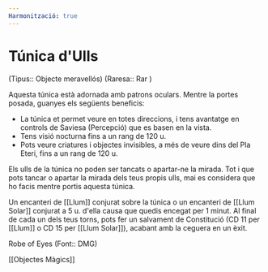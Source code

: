 ```yaml
---
Harmonització: true
---
```

# Túnica d'Ulls

(Tipus:: Objecte meravellós) (Raresa:: Rar )

Aquesta túnica està adornada amb patrons oculars. Mentre la portes posada, guanyes els següents beneficis:

- La túnica et permet veure en totes direccions, i tens avantatge en controls de Saviesa (Percepció) que es basen en la vista.
- Tens visió nocturna fins a un rang de 120 u.
- Pots veure criatures i objectes invisibles, a més de veure dins del Pla Eteri, fins a un rang de 120 u.

Els ulls de la túnica no poden ser tancats o apartar-ne la mirada. Tot i que pots tancar o apartar la mirada dels teus propis ulls, mai es considera que ho facis mentre portis aquesta túnica.

Un encanteri de [[Llum]] conjurat sobre la túnica o un encanteri de [[Llum Solar]] conjurat a 5 u. d'ella causa que quedis encegat per 1 minut. Al final de cada un dels teus torns, pots fer un salvament de Constitució (CD 11 per [[Llum]] o CD 15 per [[Llum Solar]]), acabant amb la ceguera en un èxit.

Robe of Eyes (Font:: DMG)

[[Objectes Màgics]]
